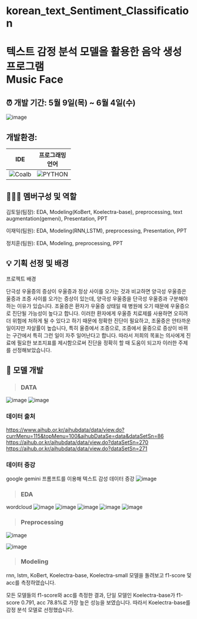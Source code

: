 # korean_text_Sentiment_Classification

# 텍스트 감정 분석 모델을 활용한 음악 생성 프로그램<br/>Music Face

## :alarm_clock: 개발 기간: 5월 9일(목) ~ 6월 4일(수)
![image]()
## 개발환경:
|IDE|프로그래밍<br/>언어|
|------|---|
|![Coalb](https://img.shields.io/badge/Colab-F9AB00?style=for-the-badge&logo=googlecolab&color=525252)|![PYTHON](https://img.shields.io/badge/Python-3776AB?style=for-the-badge&logo=python&logoColor=white)|

## :people_holding_hands: 멤버구성 및 역할
김토일(팀장): EDA, Modeling(KoBert, Koelectra-base), preprocessing, text augmentation(gemeni), Presentation, PPT

이재익(팀원): EDA, Modeling(RNN,LSTM), preprocessing, Presentation, PPT

정치훈(팀원): EDA, Modeling, preprocessing, PPT

## :bulb: 기획 선정 및 배경
프로젝트 배경

단극성 우울증의 증상이 우울증과 정상 사이를 오가는 것과 비교하면 양극성 우울증은 울증과 조증 사이를 오가는 증상이 있는데, 양극성 우울증을 단극성 우울증과 구분해야 하는 이유가 있습니다. 조울증은 환자가 우울증 상태일 때 병원에 오기 때문에 우울증으로 진단될 가능성이 높다고 합니다. 이러한 환자에게 우울증 치료제를 사용하면 오히려 더 위험에 처하게 될 수 있다고 하기 때문에 정확한 진단이 필요하고, 조울증은 안타까운 일이지만 자살률이 높습니다, 특히 울증에서 조증으로, 조증에서 울증으로 증상이 바뀌는 구간에서 특히 그런 일이 자주 일어난다고 합니다. 따라서 저희의 목표는 의사에게 진료에 필요한 보조지표를 제시함으로써 진단을 정확히 할 때 도움이 되고자 이러한 주제를 선정해보았습니다.



## :robot: 모델 개발
> ### DATA
![image]()
![image]()

### 데이터 출처
https://www.aihub.or.kr/aihubdata/data/view.do?currMenu=115&topMenu=100&aihubDataSe=data&dataSetSn=86
https://aihub.or.kr/aihubdata/data/view.do?dataSetSn=270
https://aihub.or.kr/aihubdata/data/view.do?dataSetSn=271

### 데이터 증강 
google gemini 프롬프트를 이용해 텍스트 감성 데이터 증강
![image]()

> ### EDA
wordcloud
![image]()
![image]()
![image]()
![image]()
![image]()


> ### Preprocessing


![image]()



![image]()



> ### Modeling

rnn, lstm, KoBert, Koelectra-base, Koelectra-small 모델을 돌려보고 f1-score 및 acc를 측정하였습니다.

모든 모델들의 f1-score와 acc를 측정한 결과, 단일 모델인 Koelectra-base가 f1-score 0.791, acc 78.8%로 가장 높은 성능을 보였습니다. 따라서 Koelectra-base를 감정 분석 모델로 선정했습니다.






